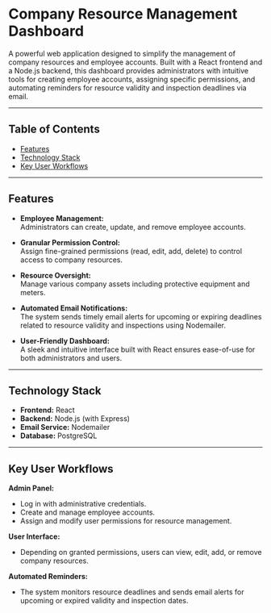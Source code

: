 # Company Resource Management Dashboard

A powerful web application designed to simplify the management of company resources and employee accounts. Built with a React frontend and a Node.js backend, this dashboard provides administrators with intuitive tools for creating employee accounts, assigning specific permissions, and automating reminders for resource validity and inspection deadlines via email.

---

## Table of Contents

- [Features](#features)
- [Technology Stack](#technology-stack)
- [Key User Workflows](#key-user-workflows)

---

## Features

- **Employee Management:**  
  Administrators can create, update, and remove employee accounts.

- **Granular Permission Control:**  
  Assign fine-grained permissions (read, edit, add, delete) to control access to company resources.

- **Resource Oversight:**  
  Manage various company assets including protective equipment and meters.

- **Automated Email Notifications:**  
  The system sends timely email alerts for upcoming or expiring deadlines related to resource validity and inspections using Nodemailer.

- **User-Friendly Dashboard:**  
  A sleek and intuitive interface built with React ensures ease-of-use for both administrators and users.

---

## Technology Stack

- **Frontend:** React
- **Backend:** Node.js (with Express)
- **Email Service:** Nodemailer
- **Database:** PostgreSQL

---

## Key User Workflows

**Admin Panel:**
- Log in with administrative credentials.
- Create and manage employee accounts.
- Assign and modify user permissions for resource management.
  
**User Interface:**
- Depending on granted permissions, users can view, edit, add, or remove company resources.
  
**Automated Reminders:**
- The system monitors resource deadlines and sends email alerts for upcoming or expired validity and inspection dates.
